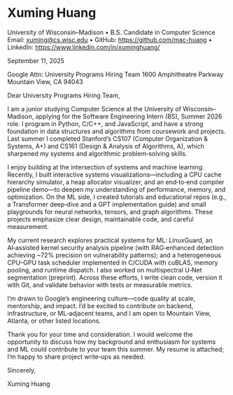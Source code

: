 # Xuming Huang
University of Wisconsin–Madison • B.S. Candidate in Computer Science
Email: xuming@cs.wisc.edu • GitHub: https://github.com/mac-huang • LinkedIn: https://www.linkedin.com/in/xuminghuang/

September 11, 2025

Google
Attn: University Programs Hiring Team
1600 Amphitheatre Parkway
Mountain View, CA 94043

Dear University Programs Hiring Team,

I am a junior studying Computer Science at the University of Wisconsin–Madison, applying for the Software Engineering Intern (BS), Summer 2026 role. I program in Python, C/C++, and JavaScript, and have a strong foundation in data structures and algorithms from coursework and projects. Last summer I completed Stanford’s CS107 (Computer Organization & Systems, A+) and CS161 (Design & Analysis of Algorithms, A), which sharpened my systems and algorithmic problem‑solving skills.

I enjoy building at the intersection of systems and machine learning. Recently, I built interactive systems visualizations—including a CPU cache hierarchy simulator, a heap allocator visualizer, and an end‑to‑end compiler pipeline demo—to deepen my understanding of performance, memory, and optimization. On the ML side, I created tutorials and educational repos (e.g., a Transformer deep‑dive and a GPT implementation guide) and small playgrounds for neural networks, tensors, and graph algorithms. These projects emphasize clear design, maintainable code, and careful measurement.

My current research explores practical systems for ML: LinuxGuard, an AI‑assisted kernel security analysis pipeline (with RAG‑enhanced detection achieving ~72% precision on vulnerability patterns); and a heterogeneous CPU–GPU task scheduler implemented in C/CUDA with cuBLAS, memory pooling, and runtime dispatch. I also worked on multispectral U‑Net segmentation (preprint). Across these efforts, I write clean code, version it with Git, and validate behavior with tests or measurable metrics.

I’m drawn to Google’s engineering culture—code quality at scale, mentorship, and impact. I’d be excited to contribute on backend, infrastructure, or ML‑adjacent teams, and I am open to Mountain View, Atlanta, or other listed locations.

Thank you for your time and consideration. I would welcome the opportunity to discuss how my background and enthusiasm for systems and ML could contribute to your team this summer. My resume is attached; I’m happy to share project write‑ups as needed.

Sincerely,

Xuming Huang
